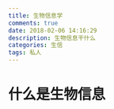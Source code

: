 ```yaml
---
title: 生物信息学
comments: true
date: 2018-02-06 14:16:29
description: 生物信息干什么
categories: 生信
tags: 私人
---
```

# 什么是生物信息
